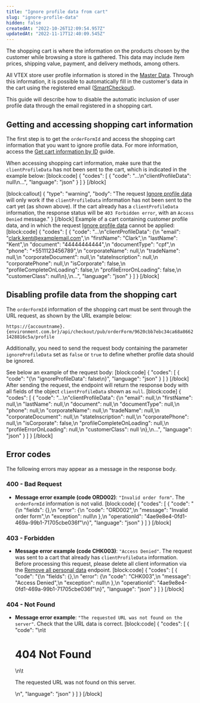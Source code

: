```yaml
---
title: "Ignore profile data from cart"
slug: "ignore-profile-data"
hidden: false
createdAt: "2022-10-26T12:09:54.957Z"
updatedAt: "2022-11-17T12:40:09.545Z"
---
```

The shopping cart is where the information on the products chosen by the customer while browsing a store is gathered. This data may include item prices, shipping value, payment, and delivery methods, among others.

All VTEX store user profile information is stored in the [Master Data](https://help.vtex.com/en/tutorial/master-data--4otjBnR27u4WUIciQsmkAw). Through this information, it is possible to automatically fill in the customer's data in the cart using the registered email ([SmartCheckout](https://help.vtex.com/en/tutorial/smartcheckout-customer-information-automatic-fill-in--2Nuu3xAFzdhIzJIldAdtan)).

This guide will describe how to disable the automatic inclusion of user profile data through the email registered in a shopping cart.

## Getting and accessing shopping cart information

The first step is to get the `orderFormId` and access the shopping cart information that you want to ignore profile data. For more information, access the [Get cart information by ID](https://developers.vtex.com/vtex-rest-api/docs/get-cart-information-by-id) guide.

When accessing shopping cart information, make sure that the `clientProfileData` has not been sent to the cart, which is indicated in the example below:
[block:code]
{
  "codes": [
    {
      "code": "...\n\"clientProfileData\": null\n...",
      "language": "json"
    }
  ]
}
[/block]

[block:callout]
{
  "type": "warning",
  "body": "The request [Ignore profile data](https://developers.vtex.com/vtex-rest-api/reference/ignoreprofiledata) will only work if the `clientProfileData` information has not been sent to the cart yet (as shown above). If the cart already has a `clientProfileData` information, the response status will be `403 Forbidden error`, with an `Access Denied` message."
}
[/block]
Example of a cart containing customer profile data, and in which the request [Ignore profile data](https://developers.vtex.com/vtex-rest-api/reference/ignoreprofiledata) cannot be applied:
[block:code]
{
  "codes": [
    {
      "code": "...\n\"clientProfileData\": {\n  \"email\": \"clark.kent@examplemail.com\",\n  \"firstName\": \"Clark\",\n  \"lastName\": \"Kent\",\n  \"document\": \"44444444444\",\n  \"documentType\": \"cpf\",\n  \"phone\": \"+5511123456789\",\n  \"corporateName\": null,\n  \"tradeName\": null,\n  \"corporateDocument\": null,\n  \"stateInscription\": null,\n  \"corporatePhone\": null,\n  \"isCorporate\": false,\n  \"profileCompleteOnLoading\": false,\n  \"profileErrorOnLoading\": false,\n  \"customerClass\": null\n},\n...",
      "language": "json"
    }
  ]
}
[/block]
## Disabling profile data from the shopping cart

The `orderFormId` information of the shopping cart must be sent through the URL request, as shown by the URL example below:

`https://{accountname}.{environment.com.br}/api/checkout/pub/orderForm/9620cbb7ebc34ca68a86621428816c5a/profile`

Additionally, you need to send the request body containing the parameter `ignoreProfileData` set as `false` or `true` to define whether profile data should be ignored.

See below an example of the request body:
[block:code]
{
  "codes": [
    {
      "code": "{\n  \"ignoreProfileData\": false\n}",
      "language": "json"
    }
  ]
}
[/block]
After sending the request, the endpoint will return the response body with all fields of the object `clientProfileData` shown as `null`.
[block:code]
{
  "codes": [
    {
      "code": "...\n\"clientProfileData\": {\n  \"email\": null,\n  \"firstName\": null,\n  \"lastName\": null,\n  \"document\": null,\n  \"documentType\": null,\n  \"phone\": null,\n  \"corporateName\": null,\n  \"tradeName\": null,\n  \"corporateDocument\": null,\n  \"stateInscription\": null,\n  \"corporatePhone\": null,\n  \"isCorporate\": false,\n  \"profileCompleteOnLoading\": null,\n  \"profileErrorOnLoading\": null,\n  \"customerClass\": null \n},\n...",
      "language": "json"
    }
  ]
}
[/block]
## Error codes

The following errors may appear as a message in the response body.

### 400 - Bad Request

- **Message error example (code ORD002)**: `"Invalid order form"`. The `orderFormId` information is not valid.
[block:code]
{
  "codes": [
    {
      "code": "{\n    \"fields\": {},\n    \"error\": {\n        \"code\": \"ORD002\",\n        \"message\": \"Invalid order form\",\n        \"exception\": null\n    },\n    \"operationId\": \"4ae9e8e4-0fd1-469a-99b1-71705cbe036f\"\n}",
      "language": "json"
    }
  ]
}
[/block]
### 403 - Forbidden

- **Message error example (code CHK003)**: `"Access Denied"`. The request was sent to a cart that already has `clientProfileData` information. Before processing this request, please delete all client information via the [Remove all personal data](https://developers.vtex.com/vtex-rest-api/docs/remove-all-personal-data) endpoint.
[block:code]
{
  "codes": [
    {
      "code": "{\n    \"fields\": {},\n    \"error\": {\n        \"code\": \"CHK003\",\n        \"message\": \"Access Denied\",\n        \"exception\": null\n    },\n    \"operationId\": \"4ae9e8e4-0fd1-469a-99b1-71705cbe036f\"\n}",
      "language": "json"
    }
  ]
}
[/block]
### 404 - Not Found

- **Message error example**: `"The requested URL was not found on the server"`. Check that the URL data is correct.
[block:code]
{
  "codes": [
    {
      "code": "<body>\n\t<h1>404 Not Found</h1>\n\t<p>The requested URL was not found on this server.</p>\n</body>",
      "language": "json"
    }
  ]
}
[/block]
